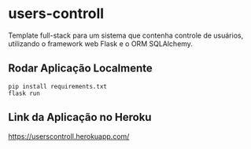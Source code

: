 # users-controll
Template full-stack para um sistema que contenha controle de usuários, utilizando o framework web Flask e o ORM SQLAlchemy.

## Rodar Aplicação Localmente
```
pip install requirements.txt
flask run
```

## Link da Aplicação no Heroku
https://userscontroll.herokuapp.com/
